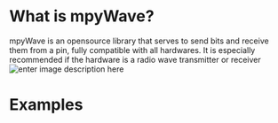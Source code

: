 # What is mpyWave?

mpyWave is an opensource library that serves to send bits and receive them from a pin, fully compatible with all hardwares.
It is especially recommended if the hardware is a radio wave transmitter or receiver
![enter image description here](github.com/ANDRVV/mpyWave/blob/main/26855362.jpg?raw=true)

# Examples

